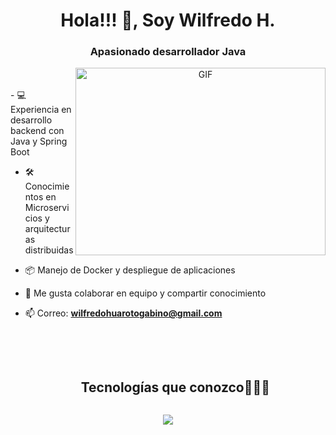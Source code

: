 <h1 align="center">Hola!!! 👋, Soy Wilfredo H.</h1>
<h3 align="center">Apasionado desarrollador Java </h3>

<a target="_blank" align="center">
  <img align="right" top="500" height="300" width="400" alt="GIF" src="https://media.giphy.com/media/SWoSkN6DxTszqIKEqv/giphy.gif">
</a>
<br>

</br>
- 💻 Experiencia en desarrollo backend con Java y Spring Boot

- 🛠️ Conocimientos en Microservicios y arquitecturas distribuidas

- 📦 Manejo de Docker y despliegue de aplicaciones

- 🤝 Me gusta colaborar en equipo y compartir conocimiento 

- 📫 Correo: **wilfredohuarotogabino@gmail.com**

<br>

</br>

<div id="user-content-toc">
  <ul align="center">
    <h2 style="display: inline-block">Tecnologías que conozco👨🏻‍💻</h2>
  </ul>
</div>
<p align="center">
  <a href="https://skillicons.dev">
    <img src="https://skillicons.dev/icons?i=java&theme=light,spring,git,github,docker,postgres,mongodb&theme=light,mysql&theme=light,hibernate,kafka,postman,maven&perline=14" />
  </a>
</p>



  





